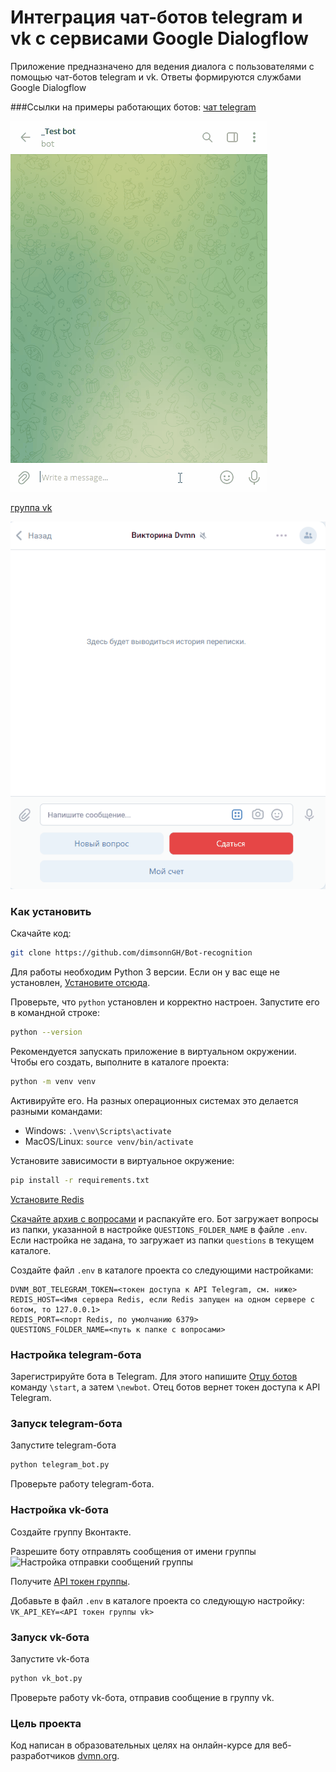 # Интеграция чат-ботов telegram и vk с сервисами Google Dialogflow

Приложение предназначено для ведения диалога с пользователями с помощью чат-ботов telegram и vk. Ответы формируются службами Google Dialogflow

###Ссылки на примеры работающих ботов:
[чат telegram](https://t.me/dims_dvmn_test_bot)

![Анимация работы чата telegram](readme/tg_bot.gif "Анимация работы чата telegram")

[группа vk](https://vk.com/public221843594)

![Анимация работы чата в группе vk](readme/vk_bot.gif "Анимация работы чата в группе vk")

### Как установить

Скачайте код:
```sh
git clone https://github.com/dimsonnGH/Bot-recognition
```
Для работы необходим Python 3 версии. Если он у вас еще не установлен, [Установите отсюда](https://www.python.org/).

Проверьте, что `python` установлен и корректно настроен. Запустите его в командной строке:
```sh
python --version
```
Рекомендуется запускать приложение в виртуальном окружении. Чтобы его создать, выполните в каталоге проекта:
```sh
python -m venv venv
```
Активируйте его. На разных операционных системах это делается разными командами:
- Windows: `.\venv\Scripts\activate`
- MacOS/Linux: `source venv/bin/activate`


Установите зависимости в виртуальное окружение:
```sh
pip install -r requirements.txt
```

[Установите Redis](https://redis.io/docs/getting-started/installation/)

[Скачайте архив с вопросами](https://dvmn.org/media/modules_dist/quiz-questions.zip) и распакуйте его. Бот загружает вопросы из папки, указанной в настройке `QUESTIONS_FOLDER_NAME` в файле `.env`. Если настройка не задана, то загружает из папки `questions` в текущем каталоге.

Создайте файл `.env` в каталоге проекта со следующими настройками:

```
DVNM_BOT_TELEGRAM_TOKEN=<токен доступа к API Telegram, см. ниже>
REDIS_HOST=<Имя сервера Redis, если Redis запущен на одном сервере с ботом, то 127.0.0.1>
REDIS_PORT=<порт Redis, по умолчанию 6379>
QUESTIONS_FOLDER_NAME=<путь к папке с вопросами>
```

### Настройка telegram-бота

Зарегистрируйте бота в Telegram. Для этого напишите [Отцу ботов](https://telegram.me/BotFather) команду `\start`, а затем `\newbot`. Отец ботов вернет токен доступа к API Telegram.

### Запуск telegram-бота

Запустите telegram-бота 
```sh
python telegram_bot.py 
```
Проверьте работу telegram-бота.

### Настройка vk-бота
Создайте группу Вконтакте.

Разрешите боту отправлять сообщения от имени группы ![Настройка отправки сообщений группы](https://dvmn.org/media/screenshot_from_2019-04-29_20-15-54.png "Настройка отправки сообщений группы") 

Получите [API токен группы](https://vk.com/dev/bots_docs).

Добавьте в файл `.env` в каталоге проекта со следующую настройку:
```VK_API_KEY=<API токен группы vk>```

### Запуск vk-бота

Запустите vk-бота 
```sh
python vk_bot.py 
```
Проверьте работу vk-бота, отправив сообщение в группу vk.

### Цель проекта

Код написан в образовательных целях на онлайн-курсе для веб-разработчиков [dvmn.org](https://dvmn.org/).